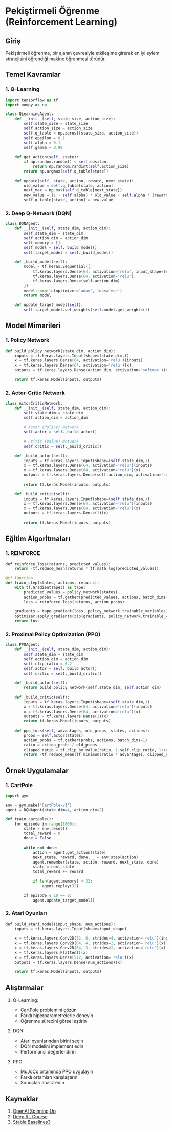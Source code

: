 # Pekiştirmeli Öğrenme (Reinforcement Learning)

## Giriş

Pekiştirmeli öğrenme, bir ajanın çevresiyle etkileşime girerek en iyi eylem stratejisini öğrendiği makine öğrenmesi türüdür.

## Temel Kavramlar

### 1. Q-Learning
```python
import tensorflow as tf
import numpy as np

class QLearningAgent:
    def __init__(self, state_size, action_size):
        self.state_size = state_size
        self.action_size = action_size
        self.q_table = np.zeros((state_size, action_size))
        self.epsilon = 0.1
        self.alpha = 0.1
        self.gamma = 0.99
    
    def get_action(self, state):
        if np.random.random() < self.epsilon:
            return np.random.randint(self.action_size)
        return np.argmax(self.q_table[state])
    
    def update(self, state, action, reward, next_state):
        old_value = self.q_table[state, action]
        next_max = np.max(self.q_table[next_state])
        new_value = (1 - self.alpha) * old_value + self.alpha * (reward + self.gamma * next_max)
        self.q_table[state, action] = new_value
```

### 2. Deep Q-Network (DQN)
```python
class DQNAgent:
    def __init__(self, state_dim, action_dim):
        self.state_dim = state_dim
        self.action_dim = action_dim
        self.memory = []
        self.model = self._build_model()
        self.target_model = self._build_model()
        
    def _build_model(self):
        model = tf.keras.Sequential([
            tf.keras.layers.Dense(64, activation='relu', input_shape=(self.state_dim,)),
            tf.keras.layers.Dense(64, activation='relu'),
            tf.keras.layers.Dense(self.action_dim)
        ])
        model.compile(optimizer='adam', loss='mse')
        return model
    
    def update_target_model(self):
        self.target_model.set_weights(self.model.get_weights())
```

## Model Mimarileri

### 1. Policy Network
```python
def build_policy_network(state_dim, action_dim):
    inputs = tf.keras.layers.Input(shape=(state_dim,))
    x = tf.keras.layers.Dense(64, activation='relu')(inputs)
    x = tf.keras.layers.Dense(64, activation='relu')(x)
    outputs = tf.keras.layers.Dense(action_dim, activation='softmax')(x)
    
    return tf.keras.Model(inputs, outputs)
```

### 2. Actor-Critic Network
```python
class ActorCriticNetwork:
    def __init__(self, state_dim, action_dim):
        self.state_dim = state_dim
        self.action_dim = action_dim
        
        # Actor (Policy) Network
        self.actor = self._build_actor()
        
        # Critic (Value) Network
        self.critic = self._build_critic()
    
    def _build_actor(self):
        inputs = tf.keras.layers.Input(shape=(self.state_dim,))
        x = tf.keras.layers.Dense(64, activation='relu')(inputs)
        x = tf.keras.layers.Dense(64, activation='relu')(x)
        outputs = tf.keras.layers.Dense(self.action_dim, activation='softmax')(x)
        
        return tf.keras.Model(inputs, outputs)
    
    def _build_critic(self):
        inputs = tf.keras.layers.Input(shape=(self.state_dim,))
        x = tf.keras.layers.Dense(64, activation='relu')(inputs)
        x = tf.keras.layers.Dense(64, activation='relu')(x)
        outputs = tf.keras.layers.Dense(1)(x)
        
        return tf.keras.Model(inputs, outputs)
```

## Eğitim Algoritmaları

### 1. REINFORCE
```python
def reinforce_loss(returns, predicted_values):
    return -tf.reduce_mean(returns * tf.math.log(predicted_values))

@tf.function
def train_step(states, actions, returns):
    with tf.GradientTape() as tape:
        predicted_values = policy_network(states)
        action_probs = tf.gather(predicted_values, actions, batch_dims=1)
        loss = reinforce_loss(returns, action_probs)
    
    gradients = tape.gradient(loss, policy_network.trainable_variables)
    optimizer.apply_gradients(zip(gradients, policy_network.trainable_variables))
    return loss
```

### 2. Proximal Policy Optimization (PPO)
```python
class PPOAgent:
    def __init__(self, state_dim, action_dim):
        self.state_dim = state_dim
        self.action_dim = action_dim
        self.clip_ratio = 0.2
        self.actor = self._build_actor()
        self.critic = self._build_critic()
    
    def _build_actor(self):
        return build_policy_network(self.state_dim, self.action_dim)
    
    def _build_critic(self):
        inputs = tf.keras.layers.Input(shape=(self.state_dim,))
        x = tf.keras.layers.Dense(64, activation='relu')(inputs)
        x = tf.keras.layers.Dense(64, activation='relu')(x)
        outputs = tf.keras.layers.Dense(1)(x)
        return tf.keras.Model(inputs, outputs)
    
    def ppo_loss(self, advantages, old_probs, states, actions):
        probs = self.actor(states)
        action_probs = tf.gather(probs, actions, batch_dims=1)
        ratio = action_probs / old_probs
        clipped_ratio = tf.clip_by_value(ratio, 1-self.clip_ratio, 1+self.clip_ratio)
        return -tf.reduce_mean(tf.minimum(ratio * advantages, clipped_ratio * advantages))
```

## Örnek Uygulamalar

### 1. CartPole
```python
import gym

env = gym.make('CartPole-v1')
agent = DQNAgent(state_dim=4, action_dim=2)

def train_cartpole():
    for episode in range(1000):
        state = env.reset()
        total_reward = 0
        done = False
        
        while not done:
            action = agent.get_action(state)
            next_state, reward, done, _ = env.step(action)
            agent.remember(state, action, reward, next_state, done)
            state = next_state
            total_reward += reward
            
            if len(agent.memory) > 32:
                agent.replay(32)
        
        if episode % 10 == 0:
            agent.update_target_model()
```

### 2. Atari Oyunları
```python
def build_atari_model(input_shape, num_actions):
    inputs = tf.keras.layers.Input(shape=input_shape)
    
    x = tf.keras.layers.Conv2D(32, 8, strides=4, activation='relu')(inputs)
    x = tf.keras.layers.Conv2D(64, 4, strides=2, activation='relu')(x)
    x = tf.keras.layers.Conv2D(64, 3, strides=1, activation='relu')(x)
    x = tf.keras.layers.Flatten()(x)
    x = tf.keras.layers.Dense(512, activation='relu')(x)
    outputs = tf.keras.layers.Dense(num_actions)(x)
    
    return tf.keras.Model(inputs, outputs)
```

## Alıştırmalar

1. Q-Learning:
   - CartPole problemini çözün
   - Farklı hiperparametrelerle deneyin
   - Öğrenme sürecini görselleştirin

2. DQN:
   - Atari oyunlarından birini seçin
   - DQN modelini implement edin
   - Performansı değerlendirin

3. PPO:
   - MuJoCo ortamında PPO uygulayın
   - Farklı ortamları karşılaştırın
   - Sonuçları analiz edin

## Kaynaklar
1. [OpenAI Spinning Up](https://spinningup.openai.com/)
2. [Deep RL Course](https://www.deeplearning.ai/deep-reinforcement-learning-specialization/)
3. [Stable Baselines3](https://stable-baselines3.readthedocs.io/) 